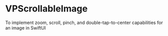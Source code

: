 # VPScrollableImage


To implement zoom, scroll, pinch, and double-tap-to-center capabilities for an image in SwiftUI
